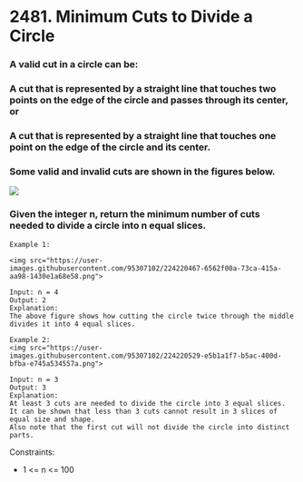 # 2481. Minimum Cuts to Divide a Circle

### A valid cut in a circle can be:

### A cut that is represented by a straight line that touches two points on the edge of the circle and passes through its center, or
### A cut that is represented by a straight line that touches one point on the edge of the circle and its center.
### Some valid and invalid cuts are shown in the figures below.

<img src="https://user-images.githubusercontent.com/95307102/224220392-2dbed672-121a-4429-ae28-d07c385e3ffb.png">

### Given the integer n, return the minimum number of cuts needed to divide a circle into n equal slices.


```` 
Example 1:

<img src="https://user-images.githubusercontent.com/95307102/224220467-6562f00a-73ca-415a-aa98-1430e1a68e58.png">

Input: n = 4
Output: 2
Explanation: 
The above figure shows how cutting the circle twice through the middle divides it into 4 equal slices.
```` 

```` 
Example 2:
<img src="https://user-images.githubusercontent.com/95307102/224220529-e5b1a1f7-b5ac-400d-bfba-e745a534557a.png">

Input: n = 3
Output: 3
Explanation:
At least 3 cuts are needed to divide the circle into 3 equal slices. 
It can be shown that less than 3 cuts cannot result in 3 slices of equal size and shape.
Also note that the first cut will not divide the circle into distinct parts.
````  

Constraints:

- 1 <= n <= 100



